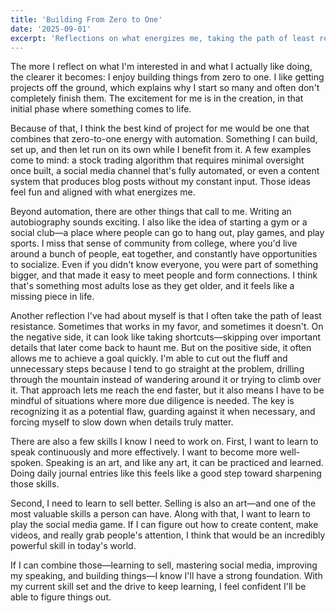 ```yaml
---
title: 'Building From Zero to One'
date: '2025-09-01'
excerpt: 'Reflections on what energizes me, taking the path of least resistance, and skills I want to develop.'
---
```


The more I reflect on what I'm interested in and what I actually like doing, the clearer it becomes: I enjoy building things from zero to one. I like getting projects off the ground, which explains why I start so many and often don't completely finish them. The excitement for me is in the creation, in that initial phase where something comes to life.

Because of that, I think the best kind of project for me would be one that combines that zero-to-one energy with automation. Something I can build, set up, and then let run on its own while I benefit from it. A few examples come to mind: a stock trading algorithm that requires minimal oversight once built, a social media channel that's fully automated, or even a content system that produces blog posts without my constant input. Those ideas feel fun and aligned with what energizes me.

Beyond automation, there are other things that call to me. Writing an autobiography sounds exciting. I also like the idea of starting a gym or a social club—a place where people can go to hang out, play games, and play sports. I miss that sense of community from college, where you'd live around a bunch of people, eat together, and constantly have opportunities to socialize. Even if you didn't know everyone, you were part of something bigger, and that made it easy to meet people and form connections. I think that's something most adults lose as they get older, and it feels like a missing piece in life.

Another reflection I've had about myself is that I often take the path of least resistance. Sometimes that works in my favor, and sometimes it doesn't. On the negative side, it can look like taking shortcuts—skipping over important details that later come back to haunt me. But on the positive side, it often allows me to achieve a goal quickly. I'm able to cut out the fluff and unnecessary steps because I tend to go straight at the problem, drilling through the mountain instead of wandering around it or trying to climb over it. That approach lets me reach the end faster, but it also means I have to be mindful of situations where more due diligence is needed. The key is recognizing it as a potential flaw, guarding against it when necessary, and forcing myself to slow down when details truly matter.

There are also a few skills I know I need to work on. First, I want to learn to speak continuously and more effectively. I want to become more well-spoken. Speaking is an art, and like any art, it can be practiced and learned. Doing daily journal entries like this feels like a good step toward sharpening those skills.

Second, I need to learn to sell better. Selling is also an art—and one of the most valuable skills a person can have. Along with that, I want to learn to play the social media game. If I can figure out how to create content, make videos, and really grab people's attention, I think that would be an incredibly powerful skill in today's world.

If I can combine those—learning to sell, mastering social media, improving my speaking, and building things—I know I'll have a strong foundation. With my current skill set and the drive to keep learning, I feel confident I'll be able to figure things out.








